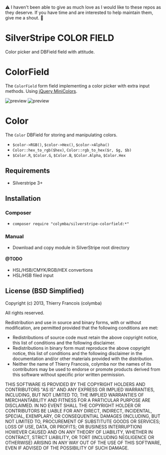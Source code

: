 :warning: I haven't been able to give as much love as I would like to these repos as they deserve. If you have time and are interested to help maintain them, give me a shout. :rotating_light:

SilverStripe COLOR FIELD
========================

Color picker and DBField field with attitude.

# ColorField
The `ColorField` form field implementing a color picker with extra input methods. Using [jQuery MiniColors](https://github.com/claviska/jquery-minicolors).

![preview](screenshots/preview.png)
![preview](screenshots/preview_2.png)

# Color
The `Color` DBField for storing and manipulating colors.
- `$color->RGB()`, `$color->Hex()`, `$color->Alpha()`
- `Color::hex_to_rgb($hex)`, `Color::rgb_to_hex($r, $g, $b)`
- `$Color.R`, `$Color.G`, `$Color.B`, `$Color.Alpha`, `$Color.Hex`

## Requirements
* Silverstripe 3+

## Installation
### Composer
* `composer require "colymba/silverstripe-colorfield:*"`

### Manual
* Download and copy module in SilverStripe root directory

#### @TODO
* HSL/HSB/CMYK/RGB/HEX convertions
* HSL/HSB filed input

## License (BSD Simplified)

Copyright (c) 2013, Thierry Francois (colymba)

All rights reserved.

Redistribution and use in source and binary forms, with or without modification, are permitted provided that the following conditions are met:

 * Redistributions of source code must retain the above copyright notice, this list of conditions and the following disclaimer.
 * Redistributions in binary form must reproduce the above copyright notice, this list of conditions and the following disclaimer in the documentation and/or other materials provided with the distribution.
 * Neither the name of Thierry Francois, colymba nor the names of its contributors may be used to endorse or promote products derived from this software without specific prior written permission.
 
THIS SOFTWARE IS PROVIDED BY THE COPYRIGHT HOLDERS AND CONTRIBUTORS "AS IS" AND ANY EXPRESS OR IMPLIED WARRANTIES, INCLUDING, BUT NOT LIMITED TO, THE IMPLIED WARRANTIES OF MERCHANTABILITY AND FITNESS FOR A PARTICULAR PURPOSE ARE DISCLAIMED. IN NO EVENT SHALL THE COPYRIGHT HOLDER OR CONTRIBUTORS BE LIABLE FOR ANY DIRECT, INDIRECT, INCIDENTAL, SPECIAL, EXEMPLARY, OR CONSEQUENTIAL DAMAGES (INCLUDING, BUT NOT LIMITED TO, PROCUREMENT OF SUBSTITUTE GOODS OR SERVICES; LOSS OF USE, DATA, OR PROFITS; OR BUSINESS INTERRUPTION) HOWEVER CAUSED AND ON ANY THEORY OF LIABILITY, WHETHER IN CONTRACT, STRICT LIABILITY, OR TORT (INCLUDING NEGLIGENCE OR OTHERWISE) ARISING IN ANY WAY OUT OF THE USE OF THIS SOFTWARE, EVEN IF ADVISED OF THE POSSIBILITY OF SUCH DAMAGE.

